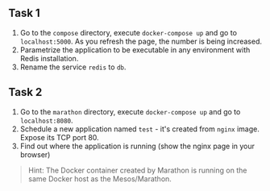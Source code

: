 Task 1
------
1. Go to the `compose` directory, execute `docker-compose up` and go to `localhost:5000`. As you refresh the page, the number is being increased.
2. Parametrize the application to be executable in any environment with Redis installation.
3. Rename the service `redis` to `db`.


Task 2
------
1. Go to the `marathon` directory, execute `docker-compose up` and go to `localhost:8080`.
2. Schedule a new application named `test` - it's created from `nginx` image. Expose its TCP port 80.
3. Find out where the application is running (show the nginx page in your browser)

 > Hint: The Docker container created by Marathon is running on the same Docker host as the Mesos/Marathon.
